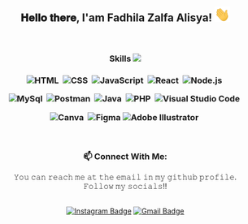 <div align="center">

  
<h2> 𝐇𝐞𝐥𝐥𝐨 𝐭𝐡𝐞𝐫𝐞, I'am Fadhila Zalfa Alisya! <img src="https://github.com/ABSphreak/ABSphreak/blob/master/gifs/Hi.gif" width="30px"></h2>
</div>

<br>
<div align="center">
  <h3>Skills <img src = "https://media2.giphy.com/media/QssGEmpkyEOhBCb7e1/giphy.gif?cid=ecf05e47a0n3gi1bfqntqmob8g9aid1oyj2wr3ds3mg700bl&rid=giphy.gif" width = 32px><h3>
  
![HTML](https://img.shields.io/badge/-HTML-05122A?style=flat&logo=HTML5)&nbsp;
![CSS](https://img.shields.io/badge/-CSS-05122A?style=flat&logo=CSS3&logoColor=1572B6)&nbsp;
![JavaScript](https://img.shields.io/badge/-JavaScript-05122A?style=flat&logo=javascript)&nbsp;
![React](https://img.shields.io/badge/-React-05122A?style=flat&logo=react)&nbsp;
![Node.js](https://img.shields.io/badge/-Node.js-05122A?style=flat&logo=node.js)&nbsp;

![MySql](https://img.shields.io/badge/-MySql-05122A?style=flat&logo=MySql)&nbsp;
![Postman](https://img.shields.io/badge/-Postman-05122A?style=flat&logo=Postman)&nbsp;
![Java](https://img.shields.io/badge/-Java-05122A?style=flat&logo=Java&logoColor=FFA518)&nbsp;
![PHP](https://img.shields.io/badge/-PHP-05122A?style=flat&logo=PHP)&nbsp;
![Visual Studio Code](https://img.shields.io/badge/-Visual%20Studio%20Code-05122A?style=flat&logo=visual-studio-code&logoColor=007ACC)&nbsp;

![Canva](https://img.shields.io/badge/-Canva-05122A?style=flat&logo=canva)&nbsp;
![Figma](https://img.shields.io/badge/-Figma-05122A?style=flat&logo=figma-ide&logoColor=2C2255)
![Adobe Illustrator](https://img.shields.io/badge/-Illustrator-05122A?style=flat&logo=adobe-illustrator)&nbsp;
</div>
    
<br>
<div align="center">
      
<h3>📫 Connect With Me:</h3>
𝚈𝚘𝚞 𝚌𝚊𝚗 𝚛𝚎𝚊𝚌𝚑 𝚖𝚎 𝚊𝚝 𝚝𝚑𝚎 𝚎𝚖𝚊𝚒𝚕 𝚒𝚗 𝚖𝚢 𝚐𝚒𝚝𝚑𝚞𝚋 𝚙𝚛𝚘𝚏𝚒𝚕𝚎. <br>
𝙵𝚘𝚕𝚕𝚘𝚠 𝚖𝚢 𝚜𝚘𝚌𝚒𝚊𝚕𝚜!!
  
<br>
<br>

[![Instagram Badge](https://img.shields.io/badge/-zalfalisya-c13584?style=flat-square&logo=instagram&logoColor=white&link=https://www.instagram.com/zalfalisya/)](https://www.instagram.com/zalfalisya/) [![Gmail Badge](https://img.shields.io/badge/-zalfa.alisya@gmail.com-c14438?style=flat-square&logo=Gmail&logoColor=white&link=mailto:zalfa.alisya@gmail.com)](mailto:zalfa.alisya@gmail.com)
 
<br>
  
 

